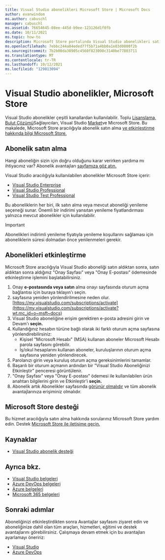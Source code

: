 ```yaml
---
title: Visual Studio abonelikleri Microsoft Store | Microsoft Docs
author: evanwindom
ms.author: cabuschl
manager: cabuschl
ms.assetid: 76654645-08ee-445d-b9ee-123126d1f0fb
ms.date: 10/11/2021
ms.topic: how-to
description: Microsoft Store portalında Visual Studio abonelikleri satın Visual Studio öğrenin.
ms.openlocfilehash: 7ebbc244a84eded77f5b71a4bb0a1e03d0880f2b
ms.sourcegitcommit: 7b2b00da38905c4560f823090c3140be77803711
ms.translationtype: MT
ms.contentlocale: tr-TR
ms.lasthandoff: 10/12/2021
ms.locfileid: "129813094"
---
```

# <a name="visual-studio-subscriptions-are-available-through-the-microsoft-store"></a>Visual Studio abonelikler, Microsoft Store
Visual Studio abonelikler çeşitli kanallardan kullanılabilir. Toplu [Lisanslama, Bulut Çözümü](https://www.microsoft.com/licensing/default)Sağlayıcıları, Visual Studio [Market](https://marketplace.visualstudio.com/subscriptions)ve Microsoft Store.  Bu makalede, Microsoft Store aracılığıyla abonelik satın alma [ve etkinleştirme hakkında bilgi Microsoft Store.](https://www.microsoft.com/store/collections/visualstudio)  

## <a name="how-to-buy-subscriptions"></a>Abonelik satın alma
Hangi aboneliğin sizin için doğru olduğunu karar verirken yardıma mı ihtiyacınız var?  Abonelik avantajları [sayfamıza göz atın.](https://visualstudio.microsoft.com/vs/benefits/)  

Visual Studio aracılığıyla kullanılabilen abonelikler Microsoft Store içerir:
- [Visual Studio Enterprise](https://www.microsoft.com/p/visual-studio-enterprise-subscription/dg7gmgf0dst4?activetab=pivot%3aoverviewtab)
- [Visual Studio Professional](https://www.microsoft.com/p/visual-studio-professional-subscription/dg7gmgf0dst3?activetab=pivot%3aoverviewtab)
- [Visual Studio Test Professional](https://www.microsoft.com/p/visual-studio-test-professional-subscription/dg7gmgf0dst6?activetab=pivot%3aoverviewtab)

Bu aboneliklerin her biri, ilk satın alma veya mevcut aboneliği yenileme seçeneği sunar.  Önemli bir indirimi yansıtan yenileme fiyatlandırması yalnızca mevcut abonelikler için kullanılabilir. 

> [!IMPORTANT]
> Abonelikleri indirimli yenileme fiyatıyla yenileme koşullarını sağlaması için aboneliklerin süresi dolmadan önce yenilenmeleri gerekir.  

## <a name="how-to-activate-subscriptions"></a>Abonelikleri etkinleştirme
Microsoft Store aracılığıyla Visual Studio aboneliği satın aldıktan sonra, satın aldıktan sonra aldığınız "Onay Sayfası" veya "Onay E-postası" ödemesinde etkinleştirme işlemini başlatabilirsiniz.

1. Onay **e-postasında veya satın** alma onayı sayfasında oturum açma bağlantısı için buraya tıklayın'ı seçin.
2. sayfasına yeniden yönlendirilmesine neden olur. [https://my.visualstudio.com/subscriptions/activate](https://my.visualstudio.com/subscriptions/activate?wt.mc_id=o~msft~docs)
3. Visual Studio aboneliğine erişim gerektiren e-posta adresini girin ve Devam'ı **seçin.**
4. Kullandığınız hesabın türüne bağlı olarak iki farklı oturum açma sayfasına yönlendirebilirsiniz:
    - Kişisel "Microsoft Hesabı" (MSA) kullanan aboneler Microsoft Hesabı parola sayfasını görebilir.
    - İş/okul hesaplarını kullanan aboneler, kuruluşlarının oturum açma sayfasına yeniden yönlendirecek.
5. Parolanızı girin veya kuruluş oturum açma gereksinimlerini tamamlar.
6. Başarılı bir oturum açmanın ardından bir "Visual Studio Aboneliğinizi Etkinleştir" penceresi görüntülenir.
7. "Onay Sayfası" veya "Onay E-postası" ödemesi ile kullanılabilen ürün anahtarı bilgilerini girin ve Etkinleştir'i **seçin.**
8. Abonelik artık Abonelikler sayfasında [görünür olmalıdır](https://my.visualstudio.com/subscriptions?wt.mc_id=o~msft~docs) ve tüm abonelik avantajlarınıza erişiminiz olmalıdır.

## <a name="support-for-microsoft-store"></a>Microsoft Store desteği
Bu hizmet aracılığıyla satın alma hakkında sorularınız Microsoft Store yardım edin.  Destek [Microsoft Store ile iletişime geçin.](https://support.microsoft.com/help/28808/microsoft-store-contact-support?ocid=MSCOMStoreFooter-ContactUs)

## <a name="resources"></a>Kaynaklar 
- [Visual Studio abonelik desteği](https://my.visualstudio.com/gethelp)

## <a name="see-also"></a>Ayrıca bkz.
- [Visual Studio belgeleri](/visualstudio/)
- [Azure DevOps belgeleri](/azure/devops/)
- [Azure belgeleri](/azure/)
- [Microsoft 365 belgeleri](/microsoft-365/)

## <a name="next-steps"></a>Sonraki adımlar
Aboneliğinizi etkinleştirdikten sonra Avantajlar [](https://my.visualstudio.com/benefits?wt.mc_id=o~msft~docs) sayfasını ziyaret edin ve aboneliğinize dahil olan tüm araçları, hizmetleri, eğitimi ve destek avantajlarını görebilirsiniz.  Çalışmaya devam etmek için bu avantajları ayarlamayı öneririz:
- [Visual Studio](vs-ide-benefit.md)
- [Azure DevOps](vs-azure-devops.md)